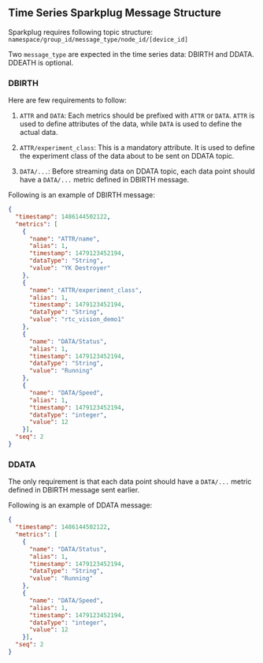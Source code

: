 ## Time Series Sparkplug Message Structure

Sparkplug requires following topic structure: `namespace/group_id/message_type/node_id/[device_id]`

Two `message_type` are expected in the time series data: DBIRTH and DDATA. DDEATH is optional.

### DBIRTH

Here are few requirements to follow:

1. `ATTR` and `DATA`: Each metrics should be prefixed with `ATTR` or `DATA`. `ATTR` is used to define attributes of the data, while `DATA` is used to define the actual data.

2. `ATTR/experiment_class`: This is a mandatory attribute. It is used to define the experiment class of the data about to be sent on DDATA topic.

3. `DATA/...`: Before streaming data on DDATA topic, each data point should have a `DATA/...` metric defined in DBIRTH message.


Following is an example of DBIRTH message:

```json
{
  "timestamp": 1486144502122,
  "metrics": [
    {
      "name": "ATTR/name",
      "alias": 1,
      "timestamp": 1479123452194,
      "dataType": "String",
      "value": "YK Destroyer"
    },
    {
      "name": "ATTR/experiment_class",
      "alias": 1,
      "timestamp": 1479123452194,
      "dataType": "String",
      "value": "rtc_vision_demo1"
    },
    {
      "name": "DATA/Status",
      "alias": 1,
      "timestamp": 1479123452194,
      "dataType": "String",
      "value": "Running"
    },
    {
      "name": "DATA/Speed",
      "alias": 1,
      "timestamp": 1479123452194,
      "dataType": "integer",
      "value": 12
    }],
  "seq": 2
}
```

### DDATA

The only requirement is that each data point should have a `DATA/...` metric defined in DBIRTH message sent earlier.

Following is an example of DDATA message:

```json
{
  "timestamp": 1486144502122,
  "metrics": [
    {
      "name": "DATA/Status",
      "alias": 1,
      "timestamp": 1479123452194,
      "dataType": "String",
      "value": "Running"
    },
    {
      "name": "DATA/Speed",
      "alias": 1,
      "timestamp": 1479123452194,
      "dataType": "integer",
      "value": 12
    }],
  "seq": 2
}
```